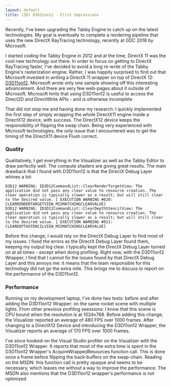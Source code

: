 ```yaml
---
layout: default
title: (3D) D3D11on12 - First Impressions
---
```

Recently, I've been upgrading the Tabby Engine to catch up on the latest technologies. My goal is eventually to complete a rendering pipeline that uses the new DirectX RayTracing technology, recently at GDC 2018 by Microsoft.

I started coding the Tabby Engine in 2012 and at the time, DirectX 11 was the cool new technology out there. In order to focus on getting to DirectX RayTracing faster, I've decided to avoid a long re-write of the Tabby Engine's rasterization engine. Rather, I was happily surprised to find out that Microsoft invested in writing a DirectX 11 wrapper on top of DirectX 12: <a href="http://msdn.microsoft.com/en-us/library/windows/desktop/dn913195(v=vs.85).aspx">D3D11on12</a>. Microsoft wrote only one sample showing off this interesting advancement. And there are very few web-pages about it outside of Microsoft. Microsoft hints that using D3D11on12 is useful to access the Direct2D and DirectWrite APIs - and is otherwise incomplete

That did not stop me and having done my research: I quickly implemented the first step of simply wrapping the whole DirectX11 engine inside a DirectX12 device, with success. The DirectX12 device keeps the responsibility of flipping the swap chain. Being very experienced with Microsoft technologies, the only issue that I encountered was to get the timing of the DirectX11 device Flush correct.

<h3>Quality</h3>

Qualitatively, I get everything in the Visualizer as well as the Tabby Editor to draw perfectly well. The compute shaders are giving great results. The main drawback that I found with D3D11on12 is that the DirectX Debug Layer whines a lot:

<pre><code>D3D12 WARNING: ID3D12CommandList::ClearRenderTargetView: The application did not pass any clear value to resource creation. The clear operation is typically slower as a result; but will still clear to the desired value. [ EXECUTION WARNING #820: CLEARRENDERTARGETVIEW_MISMATCHINGCLEARVALUE]
D3D12 WARNING: ID3D12CommandList::ClearDepthStencilView: The application did not pass any clear value to resource creation. The clear operation is typically slower as a result; but will still clear to the desired value. [ EXECUTION WARNING #821: CLEARDEPTHSTENCILVIEW_MISMATCHINGCLEARVALUE]</code></pre>

Before this change, I would rely on the DirectX Debug Layer to find most of my issues. I fixed the errors as the DirectX Debug Layer found them, keeping my output log clear. I typically kept the DirectX Debug Layer turned on at all times - except when doing profiling. Right now, with the D3D11on12 Wrapper, I find that I cannot fix the issues found by that DirectX Debug Layer and this annoys me: it means that the team responsible for this technology did not go the extra mile. This brings me to discuss to report on the performance of the D3D11on12.

<h3>Performance</h3>

Running on my development laptop, I've done two tests: before and after adding the D3D11on12 Wrapper: on the same rocket scene with multiple lights. From other previous profiling seessions: I know that this scene is CPU bound when the resolution is at 1024x768. Before adding this change, the Visualizer reported an average of 480 FPS over 1000 frames. After changing to a DirectX12 Device and introducing the D3D11on12 Wrapper, the Visualizer reports an average of 170 FPS over 1000 frames.

I've since hooked-on the Visual Studio profiler on the Visualizer with the D3D11on12 Wrapper. It reports that most of the extra time is spent in the D3D11on12 Wrapper's AcquireWrappedResources function call. This is done once a frame before flipping the back-buffers on the swap-chain. Reading on the MSDN: this function call is pretty opaque and seems to be necessary, which leaves me without a way to improve the performance. The MSDN also mentions that the D3D11on12 wrapper's performance is not optimized.
